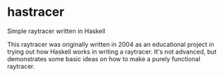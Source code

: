 # hastracer
Simple raytracer written in Haskell

This raytracer was originally written in 2004 as an educational project in trying out
how Haskell works in writing a raytracer. It's not advanced, but demonstrates some basic
ideas on how to make a purely functional raytracer.

